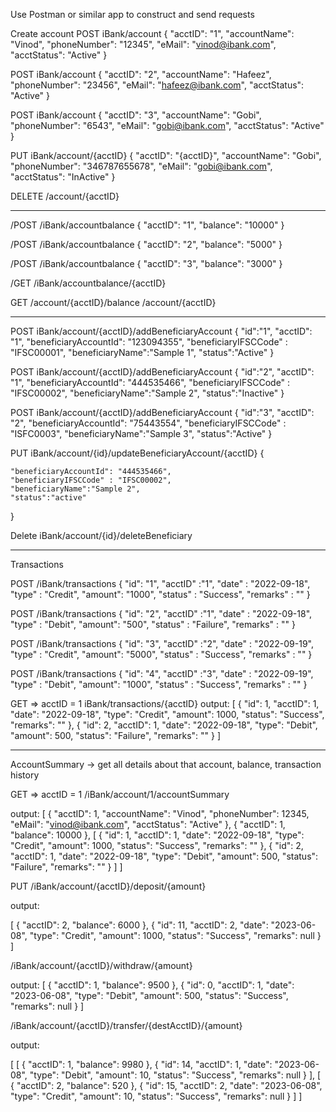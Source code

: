 Use Postman or similar app to construct and send requests


Create account
POST
iBank/account
{
     "acctID": "1",
	"accountName": "Vinod",
	"phoneNumber": "12345",
	"eMail": "vinod@ibank.com",
	"acctStatus": "Active"
}

POST
iBank/account
{
     "acctID": "2",
	"accountName": "Hafeez",
	"phoneNumber": "23456",
	"eMail": "hafeez@ibank.com",
	"acctStatus": "Active"
}

POST
iBank/account
{
     "acctID": "3",
	"accountName": "Gobi",
	"phoneNumber": "6543",
	"eMail": "gobi@ibank.com",
	"acctStatus": "Active"
}

PUT
iBank/account/{acctID}
{
     "acctID": "{acctID}",
	"accountName": "Gobi",
	"phoneNumber": "346787655678",
	"eMail": "gobi@ibank.com",
	"acctStatus": "InActive"
}


DELETE
/account/{acctID}

----------------------------------------------------

/POST
/iBank/accountbalance
{
     "acctID": "1",
	"balance": "10000"
}

/POST
/iBank/accountbalance
{
     "acctID": "2",
	"balance": "5000"
}


/POST
/iBank/accountbalance
{
     "acctID": "3",
	"balance": "3000"
}

/GET
/iBank/accountbalance/{acctID}


GET
/account/{acctID}/balance
/account/{acctID}

------------------------------------------------------------------
POST
iBank/account/{acctID}/addBeneficiaryAccount
{
	"id":"1",
     "acctID": "1",
	"beneficiaryAccountId": "123094355",
    "beneficiaryIFSCCode" : "IFSC00001",
    "beneficiaryName":"Sample 1",
    "status":"Active"
}


POST
iBank/account/{acctID}/addBeneficiaryAccount
{
	"id":"2",
     "acctID": "1",
	"beneficiaryAccountId": "444535466",
    "beneficiaryIFSCCode" : "IFSC00002",
    "beneficiaryName":"Sample 2",
    "status":"Inactive"
}

POST
iBank/account/{acctID}/addBeneficiaryAccount
{
	"id":"3",
     "acctID": "2",
	"beneficiaryAccountId": "75443554",
    "beneficiaryIFSCCode" : "ISFC0003",
    "beneficiaryName":"Sample 3",
    "status":"Active"
}

PUT
iBank/account/{id}/updateBeneficiaryAccount/{acctID}
{
   
	"beneficiaryAccountId": "444535466",
    "beneficiaryIFSCCode" : "IFSC00002",
    "beneficiaryName":"Sample 2",
    "status":"active"
}

Delete
iBank/account/{id}/deleteBeneficiary

-------------------------------------------------------------------------
Transactions

POST
/iBank/transactions
	{
		"id": "1",
		"acctID" :"1",
		"date" : "2022-09-18",
		"type" : "Credit",
		"amount": "1000",
		"status" : "Success",
		"remarks" : ""
	}


POST
/iBank/transactions
{
	"id": "2",
	"acctID" :"1",
	"date" : "2022-09-18",
	"type" : "Debit",
	"amount": "500",
	"status" : "Failure",
	"remarks" : ""
}

POST
/iBank/transactions
{
	"id": "3",
	"acctID" :"2",
	"date" : "2022-09-19",
	"type" : "Credit",
	"amount": "5000",
	"status" : "Success",
	"remarks" : ""
}

POST
/iBank/transactions
{
	"id": "4",
	"acctID" :"3",
	"date" : "2022-09-19",
	"type" : "Debit",
	"amount": "1000",
	"status" : "Success",
	"remarks" : ""
}

GET => acctID = 1
iBank/transactions/{acctID}
output:
[
    {
        "id": 1,
        "acctID": 1,
        "date": "2022-09-18",
        "type": "Credit",
        "amount": 1000,
        "status": "Success",
        "remarks": ""
    },
    {
        "id": 2,
        "acctID": 1,
        "date": "2022-09-18",
        "type": "Debit",
        "amount": 500,
        "status": "Failure",
        "remarks": ""
    }
]

------------------------------------------
AccountSummary -> get all details about that account, balance, transaction history

GET => acctID = 1
/iBank/account/1/accountSummary

output:
[
    {
        "acctID": 1,
        "accountName": "Vinod",
        "phoneNumber": 12345,
        "eMail": "vinod@ibank.com",
        "acctStatus": "Active"
    },
    {
        "acctID": 1,
        "balance": 10000
    },
    [
        {
            "id": 1,
            "acctID": 1,
            "date": "2022-09-18",
            "type": "Credit",
            "amount": 1000,
            "status": "Success",
            "remarks": ""
        },
        {
            "id": 2,
            "acctID": 1,
            "date": "2022-09-18",
            "type": "Debit",
            "amount": 500,
            "status": "Failure",
            "remarks": ""
        }
    ]
]




PUT
/iBank/account/{acctID}/deposit/{amount}

output:

[
    {
        "acctID": 2,
        "balance": 6000
    },
    {
        "id": 11,
        "acctID": 2,
        "date": "2023-06-08",
        "type": "Credit",
        "amount": 1000,
        "status": "Success",
        "remarks": null
    }
]


/iBank/account/{acctID}/withdraw/{amount}

output:
[
    {
        "acctID": 1,
        "balance": 9500
    },
    {
        "id": 0,
        "acctID": 1,
        "date": "2023-06-08",
        "type": "Debit",
        "amount": 500,
        "status": "Success",
        "remarks": null
    }
]

/iBank/account/{acctID}/transfer/{destAcctID}/{amount}

output:

[
    [
        {
            "acctID": 1,
            "balance": 9980
        },
        {
            "id": 14,
            "acctID": 1,
            "date": "2023-06-08",
            "type": "Debit",
            "amount": 10,
            "status": "Success",
            "remarks": null
        }
    ],
    [
        {
            "acctID": 2,
            "balance": 520
        },
        {
            "id": 15,
            "acctID": 2,
            "date": "2023-06-08",
            "type": "Credit",
            "amount": 10,
            "status": "Success",
            "remarks": null
        }
    ]
]














